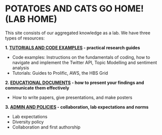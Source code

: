 # POTATOES AND CATS GO HOME! (LAB HOME)

This site consists of our aggregated knowledge as a lab. We have three types of resources:

**1. [TUTORIALS AND CODE EXAMPLES](https://aureliuszi.github.io/pacwiki/tutorialsCodeExamples/) - practical research guides**
  - Code examples: Instructions on the fundamentals of coding, how to navigate and implement the Twitter API, Topic Modelling and sentiment analysis
  - Tutorials: Guides to Prolific, AWS, the HBS Grid 

**2. [EDUCATIONAL DOCUMENTS](https://aureliuszi.github.io/pacwiki/educationalDocs/) - how to present your findings and communicate them effectively**
  - How to write papers, give presentations, and make posters

**3. [ADMIN AND POLICIES](https://github.com/aureliuszi/pacwiki/tree/master/adminPolicies) - collaboration, lab expectations and norms**
  - Lab expectations
  - Diversity policy
  - Collaboration and first authorship
  
  

